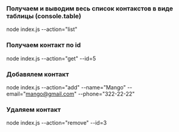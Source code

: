 ### Получаем и выводим весь список контакстов в виде таблицы (console.table)

node index.js --action="list"

### Получаем контакт по id

node index.js --action="get" --id=5

### Добавялем контакт

node index.js --action="add" --name="Mango" --email="mango@gmail.com" --phone="322-22-22"

### Удаляем контакт

node index.js --action="remove" --id=3
